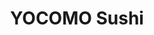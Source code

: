 ---
layout: place
title: "YOCOMO Sushi"
permalink: /colorado/fort-collins/yocomo-sushi.html
stateAbbr: CO
stateName: Colorado
cityName: Fort Collins
seo:
  name: "YOCOMO Sushi"
  type: Restaurant
  links: http://yocomosushi.com/
description: "YOCOMO Sushi serves delicious sushi in Fort Collins, Colorado. Try fresh Japanese dishes for a great dining experience. "
place_id: ChIJz17UOctLaYcRQEi_N7yLQtQ
photos:
  - name: >-
      places/ChIJz17UOctLaYcRQEi_N7yLQtQ/photos/AeeoHcKsZ5XvNALKTHRlSSKIMX-fYU3e2bQNu70OywP8kNdWratFzUISDC4AVnOdl1GYHPVnCwkh8N9XEDHaVPGgN4618yI-PafFQXtryJMIxqMa2zLQxUNSxnVuGva_P8Scm06jvR9KcPAOqhI-pwE9IAjpxOIYaBXczNZ56qBQs1-NAg3NELT2MNIAzlhCVkE7lgVQ4gGFOM7xy3fMXIRlDZh7ApfQ7YgQpsmja8jH4VQI3U6F5E5Jkcd9zls798ok7OjPMu8R-bvH5hQwJWTfxxntEi5O-ipxjRy5ewd0yr4mYQ
    widthPx: 1600
    heightPx: 1200
    authorAttributions:
      - displayName: YOCOMO Sushi
        uri: https://maps.google.com/maps/contrib/102338908238072997857
        photoUri: >-
          https://lh3.googleusercontent.com/a/ACg8ocLE9crB6JUG7AqirxEhV2dsWP1dZuF4v8styAAmdCTKtNXm1w=s100-p-k-no-mo
    flagContentUri: >-
      https://www.google.com/local/imagery/report/?cb_client=maps_api_places.places_api&image_key=!1e10!2sAF1QipNZ9yVgnQJkVbtLZ4rJzx7ox_ThPoRhWk8Nf5XE&hl=en-US
    googleMapsUri: >-
      https://www.google.com/maps/place//data=!3m4!1e2!3m2!1sAF1QipNZ9yVgnQJkVbtLZ4rJzx7ox_ThPoRhWk8Nf5XE!2e10!4m2!3m1!1s0x87694bcb39d45ecf:0xd4428bbc37bf4840
  - name: >-
      places/ChIJz17UOctLaYcRQEi_N7yLQtQ/photos/AeeoHcIbDxDSgHopde_hWicGplel1HoiawuRGraSvFLed1hY-4fVBK35oZha8vWkOWG_JtoGmRiAqYcTLOzWTmjt1-rOH4L3SmUwIFX9kP5wBGT9nr7W0XZ0oMmHmeSJ76KPTuFsq3X4xL-WxPNB44pROuUEF-fs0bLmRrkfNv9g6hIBt2ytsk2PoGdSacEq3K9rNQ-1aSSsBqZohIHlPibcXxWPNaXsPuEvqUW87HeIBKfxLcwtf-yzX9KjGJxlcS4lQ2idBJHcwkjwpHc_t_ZlFWBxL2xZGs5yK0VmJj8e9QCRLaYI1Mxa6WdAud3iE7PI2eP-PAEBJM9AQSdTSOyY04Kc3psX8sk7hJLP6pVRjRIC_rMauWHPq-Yl7PpAmnn-p5pJtmJCZl-itrHfdGAFP5775d7DJYfIA-v_JIImn7q7xOyV
    widthPx: 4000
    heightPx: 2252
    authorAttributions:
      - displayName: Arin Baun
        uri: https://maps.google.com/maps/contrib/112978244836836217794
        photoUri: >-
          https://lh3.googleusercontent.com/a-/ALV-UjVsLOLEJy4vcz9WzyUqLuBQsPBRYEJ49z0eS-hMSwkJcOVF8HGL=s100-p-k-no-mo
    flagContentUri: >-
      https://www.google.com/local/imagery/report/?cb_client=maps_api_places.places_api&image_key=!1e10!2sCIHM0ogKEICAgMCwlMeMqgE&hl=en-US
    googleMapsUri: >-
      https://www.google.com/maps/place//data=!3m4!1e2!3m2!1sCIHM0ogKEICAgMCwlMeMqgE!2e10!4m2!3m1!1s0x87694bcb39d45ecf:0xd4428bbc37bf4840
  - name: >-
      places/ChIJz17UOctLaYcRQEi_N7yLQtQ/photos/AeeoHcKSIFn6IcNF623uWYEzbxqwv9REARpuzHgLyqmn0BtnMc_fPZNMzwAkAfsIwqJsgiITrR6uo5hU91HAtAROG_9sG2blDdRbgkvJFF9ZMcA-ibRiaXhPNUTrshrE4amqdjyS9lHM2wdOHAFSijCLR5dTDU785Z1ybuvCZCjQYlurTYGTQmOu7wDg0W5wYp-vgAQOd7oTgDlqvm-vLiItQFaSRC-N-r_o_iDBrN5IgStWHK6xVbXX9qUOO7h5fBQmm5qEY_GNArLlGk8VOe-3YwLwwbPxtCiYGVcF6Gqp--nrl3X3karempAdEyjsVKXsvcO3mI7FpIBpF5w-j0CxoSMAmmdQwL6zz8pGC-UH3uQvcjsXuVBACFcPv2dW9tNI_2QMFa6drsuUl52BIh2V-PB8GhEXzjsN1Y7j3ul05vbH61nm
    widthPx: 4032
    heightPx: 3024
    authorAttributions:
      - displayName: R T
        uri: https://maps.google.com/maps/contrib/103394995719108960440
        photoUri: >-
          https://lh3.googleusercontent.com/a/ACg8ocJdbUYjWkZYpM3TEXjyLTJItEHYxg6HJqWKo7CnXlIFtbkeZAIo=s100-p-k-no-mo
    flagContentUri: >-
      https://www.google.com/local/imagery/report/?cb_client=maps_api_places.places_api&image_key=!1e10!2sCIHM0ogKEICAgICPnuXIpwE&hl=en-US
    googleMapsUri: >-
      https://www.google.com/maps/place//data=!3m4!1e2!3m2!1sCIHM0ogKEICAgICPnuXIpwE!2e10!4m2!3m1!1s0x87694bcb39d45ecf:0xd4428bbc37bf4840
  - name: >-
      places/ChIJz17UOctLaYcRQEi_N7yLQtQ/photos/AeeoHcKTFr6z2vo2T6UFqKstePpjCAQX5OabZS2I2mGwy-x1N0XzbvOguhbL2aQnfLycrDKO6aGqgCSf6ggnZdNo19lF4SnTvAFH0U4EWxtv9VrosPyqNjIVnU5emr-wKE730QJv2N3_2S44hvU7UiufTZhnkBfP1NtxhsGXsYpAxUj-e45axrNB5ONk8ot_-WUwkZ-xDZeXdYXJabx9mNahR9csBHbv8Q8x4fA_2007YQSxnQMpc71Z85rUQjuQVRtfjIOLCcP2ekMrDerF7oUavbudobYJV0wbCI7iRCitXmE6Yg
    widthPx: 1600
    heightPx: 1200
    authorAttributions:
      - displayName: YOCOMO Sushi
        uri: https://maps.google.com/maps/contrib/102338908238072997857
        photoUri: >-
          https://lh3.googleusercontent.com/a/ACg8ocLE9crB6JUG7AqirxEhV2dsWP1dZuF4v8styAAmdCTKtNXm1w=s100-p-k-no-mo
    flagContentUri: >-
      https://www.google.com/local/imagery/report/?cb_client=maps_api_places.places_api&image_key=!1e10!2sAF1QipM4GKyrz8qXDcThOCUoFR6pZEi7ndbEbBF-KhGH&hl=en-US
    googleMapsUri: >-
      https://www.google.com/maps/place//data=!3m4!1e2!3m2!1sAF1QipM4GKyrz8qXDcThOCUoFR6pZEi7ndbEbBF-KhGH!2e10!4m2!3m1!1s0x87694bcb39d45ecf:0xd4428bbc37bf4840
  - name: >-
      places/ChIJz17UOctLaYcRQEi_N7yLQtQ/photos/AeeoHcLNNPN-IZha70ov97MnkU1g-J0hwEERuW2PSa4dXLW9PVGSgiVqXzV7PWec2sj0t0-b_qojOhtUipHP52OhPceohVwxXii48s1fQ2QgSbXmN9SrGqREHL9B4_aN0U8DyAXlASD79R_9nNx_4ixVWaZgCHzioqiWf8NBV2apt7laotnWRzyewx0AT37KR-d2YrYuVPblsjVhFkDG2VWIe9gSnK0K5tLu8jJbwRhpewcMucV3XRJMBVjmcEC7SwJ--FegZnKCbhmnFvdp2iKo28lErZATchTDU0YGu_WBePkq0Q
    widthPx: 4000
    heightPx: 3000
    authorAttributions:
      - displayName: YOCOMO Sushi
        uri: https://maps.google.com/maps/contrib/102338908238072997857
        photoUri: >-
          https://lh3.googleusercontent.com/a/ACg8ocLE9crB6JUG7AqirxEhV2dsWP1dZuF4v8styAAmdCTKtNXm1w=s100-p-k-no-mo
    flagContentUri: >-
      https://www.google.com/local/imagery/report/?cb_client=maps_api_places.places_api&image_key=!1e10!2sAF1QipOMSnYQaaYYcL5oALCELykmtoFdWMbG2lw1HR8J&hl=en-US
    googleMapsUri: >-
      https://www.google.com/maps/place//data=!3m4!1e2!3m2!1sAF1QipOMSnYQaaYYcL5oALCELykmtoFdWMbG2lw1HR8J!2e10!4m2!3m1!1s0x87694bcb39d45ecf:0xd4428bbc37bf4840
  - name: >-
      places/ChIJz17UOctLaYcRQEi_N7yLQtQ/photos/AeeoHcKmuSqRT-jUkFMw5X--W7QgOMbN4G5hXXmsV4q89dBgrMddeYusDlWFURlZct2FCnp4ItkltLA5FFMuCDDwyqTiwSW4jBZL7W6Kff5IIgkf2TGpyrq3PBrlCv0pmWqpPzVFoIGopaiXUILA3Z1kS0hyTsJmRXCprHrUVVR3vjmo12IRuh6DdH-y7oQCUdzwrPLv9FyWA8Pf4T6lqz6FD9CTTbPCgL520s1f-nDPfb7VZcuPDDUNeHGmXEHdJa9mnMC_AFHqVozmzq_gD0K3TOb3dGL1DyUOC4R36DbmcdKyQA
    widthPx: 4000
    heightPx: 3000
    authorAttributions:
      - displayName: YOCOMO Sushi
        uri: https://maps.google.com/maps/contrib/102338908238072997857
        photoUri: >-
          https://lh3.googleusercontent.com/a/ACg8ocLE9crB6JUG7AqirxEhV2dsWP1dZuF4v8styAAmdCTKtNXm1w=s100-p-k-no-mo
    flagContentUri: >-
      https://www.google.com/local/imagery/report/?cb_client=maps_api_places.places_api&image_key=!1e10!2sAF1QipM6c0q-SIFEEMI6RMO4_zK23JDSUGLurPVy9Nit&hl=en-US
    googleMapsUri: >-
      https://www.google.com/maps/place//data=!3m4!1e2!3m2!1sAF1QipM6c0q-SIFEEMI6RMO4_zK23JDSUGLurPVy9Nit!2e10!4m2!3m1!1s0x87694bcb39d45ecf:0xd4428bbc37bf4840
  - name: >-
      places/ChIJz17UOctLaYcRQEi_N7yLQtQ/photos/AeeoHcIQfvrp2YVjyIdC4O-6FEX6SLh2AK_s7c0U7ZlcVnYrJxruHRNrI39XvW3GkHG7BfYTWD5wtYrnNREAMjgxiu3SkU3V3RssZN2nKZ6RoEVj4GYihzKEuI_ID7ADKf9z3LogGAbBRhgquQaBfUEXPZkE-8usv24tWbw9mlKjlnseoK437gzlOefv2jxXJFBmF162SNorEVi6i_MbTr9FdKq7B30kgr0BRcdK4FkMCHKh4_ocd62WkmSQnb0nI_bNmyhVvXiUQG70PM5-KheYB7n5Sea7dTVPd0peH_TkAK-r8y89Sj_LqdJsdxvBcBBkiR93jctLMWzBIwHRkwQngKodPTK1X5OPtfQ5-VNp2Gz8L9ZQcDv7f9U5JYC_QxujhpCEdqPa8YkE6KT1FYFWV2mv89cZ5lHR-4VgLYt0GbnWNdg
    widthPx: 3000
    heightPx: 4000
    authorAttributions:
      - displayName: Joshua Klomp
        uri: https://maps.google.com/maps/contrib/109474808637690088365
        photoUri: >-
          https://lh3.googleusercontent.com/a-/ALV-UjW22oKRsE91J1TAuArl_KKiaLAHHLeANyVlrGVqbGErWr1dphRQ=s100-p-k-no-mo
    flagContentUri: >-
      https://www.google.com/local/imagery/report/?cb_client=maps_api_places.places_api&image_key=!1e10!2sCIHM0ogKEICAgICjl7GljgE&hl=en-US
    googleMapsUri: >-
      https://www.google.com/maps/place//data=!3m4!1e2!3m2!1sCIHM0ogKEICAgICjl7GljgE!2e10!4m2!3m1!1s0x87694bcb39d45ecf:0xd4428bbc37bf4840
  - name: >-
      places/ChIJz17UOctLaYcRQEi_N7yLQtQ/photos/AeeoHcIiRzNdD-uHbmFIJCbsaSbS6CpPgRDjC8lCWtUZT-_8eMc32Eqe_VhyMZFgnxvMsM7vte2yOSo239gDAKVD8mrZGGd6sICZaHb4Xj0gRiMcD096wrd0TpyLpvxQ5psKLA_x-H04UzrCmCzjmezwqE0qfCxfQuNMW3vFfohHN_xHsGZRtJP_QEpbZ4M-rEzUgOh1aQTWBU-w-owj9kFO66R-bzcCvr30lbuYi-KGyCnWiimrkMyzIc-QGDKEO2SxNTWvGLDWTq_3bC1P2Q3X-oZk3lVtgWtUFDuK13n-tPKmgg
    widthPx: 4000
    heightPx: 3000
    authorAttributions:
      - displayName: YOCOMO Sushi
        uri: https://maps.google.com/maps/contrib/102338908238072997857
        photoUri: >-
          https://lh3.googleusercontent.com/a/ACg8ocLE9crB6JUG7AqirxEhV2dsWP1dZuF4v8styAAmdCTKtNXm1w=s100-p-k-no-mo
    flagContentUri: >-
      https://www.google.com/local/imagery/report/?cb_client=maps_api_places.places_api&image_key=!1e10!2sAF1QipMtwx0EZwZIPcf_SWhbOTBtFeOqRe11rzxLwn40&hl=en-US
    googleMapsUri: >-
      https://www.google.com/maps/place//data=!3m4!1e2!3m2!1sAF1QipMtwx0EZwZIPcf_SWhbOTBtFeOqRe11rzxLwn40!2e10!4m2!3m1!1s0x87694bcb39d45ecf:0xd4428bbc37bf4840
  - name: >-
      places/ChIJz17UOctLaYcRQEi_N7yLQtQ/photos/AeeoHcL6CgOjQAMkzmnkbRztdv4W8ZYcAce_g6v1GfWw2z1ZSNMVLU--4K_-bZgDbwpYnFKiYE9isAtrY2N-bOBkHYQvUHRM4BQLHZorGwE_dACLu9ff5CiHA7e4Ce2QxQ9j4zneJCJ8HftqeGfLL_h_5sm-hk5eVWiV1_6lOUEoI-6ppRm3oWbzJOWDddV3HCidFBynp-6D15INW9GSl4ZoBLj8HDTOayQ6lvSjT_3kzBCcs7_xzh5_P85DfzUNY9UcVZi6tL1RfZRsNmLeUpzzQhVbuEUN03nyQMciahflxNbo2_w6rqa97BJ1GvSCZt-7k9xxqvdMQJHn4CAIKRyGnSWAcNV8rFMKM95ZHhBLnM3wSM1HhMzVCgwNpjaq6DtAESK6KdjGgexHVELjFHmFDVEQlM6sHUiqxKwZTTyKo-t_LVM
    widthPx: 2268
    heightPx: 4032
    authorAttributions:
      - displayName: Noa Jae (Noa)
        uri: https://maps.google.com/maps/contrib/101804465525158703104
        photoUri: >-
          https://lh3.googleusercontent.com/a-/ALV-UjW611BMmMBJDeqvgRlv1BJ5aIcemPzWAHmdR4GjX1czpex4171g=s100-p-k-no-mo
    flagContentUri: >-
      https://www.google.com/local/imagery/report/?cb_client=maps_api_places.places_api&image_key=!1e10!2sCIHM0ogKEICAgIDjtuyWvgE&hl=en-US
    googleMapsUri: >-
      https://www.google.com/maps/place//data=!3m4!1e2!3m2!1sCIHM0ogKEICAgIDjtuyWvgE!2e10!4m2!3m1!1s0x87694bcb39d45ecf:0xd4428bbc37bf4840
  - name: >-
      places/ChIJz17UOctLaYcRQEi_N7yLQtQ/photos/AeeoHcIxkKm3fRYDnCWEboWJ_T7EBINUC1khXU_gsdXWggh_0JgxWr1bmy2YAfBluOUMJ1-9qKzR9WNekaHQO1ZMwSxgCp0y5AXODCLeUWSAnZtmNI3sFGbPiNd_zzftVGKeBS7GgnWQwngIIDPMZx-tu0SdqRK6eBetQt6_GTTHMMbiUyQbGXsL08M220jMIcdbjB7UGTJqlOF__Pa64NHXrllb7FttKLs4XHFX9xc9twsXGY2dsbY40ahERlR6W_8RIldmlR5QAvRj0p7L9VG1fMx9VgJCK1CvvPiERGJSOl3VUmZxX3elT8rSMJKm5d2rsAgRO06tsmPx1SLH4wCMGBZBhUx6j20EnfZXSwgnwfy3Wel6RzYl-zknWvlHermr8nj2ovvzvc9wa6_GOSmwgIyBth54Av5xZJGXG4XQgMmG9A
    widthPx: 4080
    heightPx: 3072
    authorAttributions:
      - displayName: Hannah Kent-Landis
        uri: https://maps.google.com/maps/contrib/101893222437936702720
        photoUri: >-
          https://lh3.googleusercontent.com/a-/ALV-UjX-bbmi-ulY7Le9fXv10WthgjkCOxEpadZs8XpgW0p2J5JmguDu=s100-p-k-no-mo
    flagContentUri: >-
      https://www.google.com/local/imagery/report/?cb_client=maps_api_places.places_api&image_key=!1e10!2sCIHM0ogKEICAgICj7vvNbg&hl=en-US
    googleMapsUri: >-
      https://www.google.com/maps/place//data=!3m4!1e2!3m2!1sCIHM0ogKEICAgICj7vvNbg!2e10!4m2!3m1!1s0x87694bcb39d45ecf:0xd4428bbc37bf4840
address: 822 S College Ave, Fort Collins, CO 80524, USA
street: 822 S College Ave
city: Fort Collins
state: CO
zip: '80524'
country: USA
neighborhood: University Park
latitude: '40.575832'
longitude: '-105.076725'
accessibility_options:
  wheelchairAccessibleParking: true
  wheelchairAccessibleEntrance: false
  wheelchairAccessibleSeating: true
business_status: OPERATIONAL
name: YOCOMO Sushi
google_maps_links:
  directionsUri: >-
    https://www.google.com/maps/dir//''/data=!4m7!4m6!1m1!4e2!1m2!1m1!1s0x87694bcb39d45ecf:0xd4428bbc37bf4840!3e0
  placeUri: https://maps.google.com/?cid=15294940925009020992
  writeAReviewUri: >-
    https://www.google.com/maps/place//data=!4m3!3m2!1s0x87694bcb39d45ecf:0xd4428bbc37bf4840!12e1
  reviewsUri: >-
    https://www.google.com/maps/place//data=!4m4!3m3!1s0x87694bcb39d45ecf:0xd4428bbc37bf4840!9m1!1b1
  photosUri: >-
    https://www.google.com/maps/place//data=!4m3!3m2!1s0x87694bcb39d45ecf:0xd4428bbc37bf4840!10e5
primary_type: Sushi Restaurant
opening_hours:
  regular: null
  current: null
secondary_opening_hours:
  regular:
    weekdayDescriptions: null
    type: null
  current:
    weekdayDescriptions: null
    type: null
phone: (970) 698-6129
price_level: null
price_range: $20 &ndash; $30
rating: '4.7'
rating_count: 79
website: http://yocomosushi.com/
reviews: null
parking_options: null
payment_options: null
allow_dogs: null
curbside_pickup: null
delivery: null
dine_in: null
good_for_children: null
good_for_groups: null
good_for_sports: null
live_music: null
menu_for_children: null
outdoor_seating: null
reservable: null
restroom: null
serves_beer: null
serves_breakfast: null
serves_brunch: null
serves_cocktails: null
serves_coffee: null
serves_dinner: null
serves_dessert: null
serves_lunch: null
serves_vegetarian_food: null
serves_wine: null
takeout: null
summary: null

---